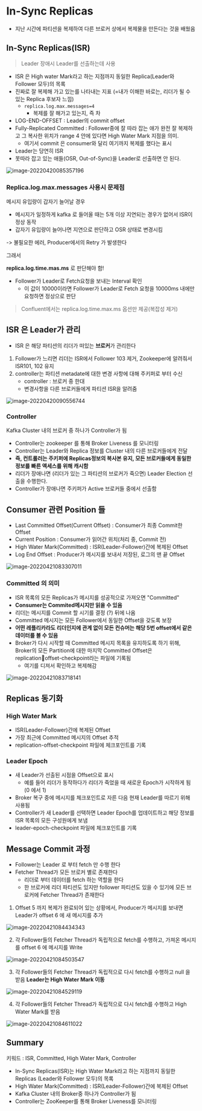 # In-Sync Replicas

- 지난 시간에 파티션을 복제하여 다른 브로커 상에서 복제물을 만든다는 것을 배웠음



## In-Sync Replicas(ISR)

> Leader 장애시 Leader를 선출하는데 사용

- ISR 은 High water Mark라고 하는 지점까지 동일한 Replica(Leader와 Follower 모두)의 목록
- 진짜로 잘 복제해 가고 있는를 나타내는 지표 (=내가 이해한 바로는, 리더가 될 수 있는 Replica 후보자 느낌)
  - `replica.log.max.messages=4` 
    - 복제를 잘 해가고 있는지, 즉 차
- LOG-END-OFFSET : Leader의 commit offset
- Fully-Replicated Committed : Follower중에 잘 따라 잡는 애가 완전 잘 복제하고 그 복사한 위치가 range 4 안에 있다면 High Water Mark 지점을 의미. 
  - 여기서 commit 은 consumer와 달리 여기까지 복제를 했다는 표시
- Leader는 당연히 ISR
- 못따라 잡고 있는 애들(OSR, Out-of-Sync)을 Leader로 선출하면 안 된다. 

![image-20220420085357196](https://raw.githubusercontent.com/SwimmingHwang/kafka-study/main/Note/img/image-20220420085357196.png)



### Replica.log.max.messages 사용시 문제점

메시지 유입량이 갑자기 늘어날 경우

- 메시지가 일정하게 kafka 로 들어올 때는 5개 이상 지연되는 경우가 없어서 ISR이 정상 동작
- 갑자기 유입량이 늘어나면 지연으로 판단하고 OSR 상태로 변경시킴

-> 불필요한 에러, Producer에서의 Retry 가 발생한다

그래서

**replica.log.time.mas.ms** 로 판단해야 함! 

- Follower가 Leader로 Fetch요청을 보내는 Interval 확인
  - 이 값이 10000이라면 Follower가 Leader로 Fetch 요청을 10000ms 내에만 요청하면 정상으로 판단

>  Confluent에서는 replica.log.time.max.ms 옵션만 제공(복잡성 제거)



## ISR 은 Leader가 관리 

- ISR 은 해당 파티션의 리더가 떠있는 **브로커**가 관리한다

1. Follower가 느리면 리더는 ISR에서 Follower 103 제거, Zookeeper에 알려줘서 ISR101, 102 유지
2. controller는 파티션 metadate에 대한 변경 사항에 대해 주키퍼로 부터 수신
   - controller : 브로커 중 한대
   - 변경사항을 다른 브로커들에게 파티션 ISR을 알려줌

![image-20220420090556744](https://raw.githubusercontent.com/SwimmingHwang/kafka-study/main/Note/img/image-20220420090556744.png)



### Controller 

Kafka Cluster 내의 브로커 중 하나가 Controller가 됨 

- Controller는 zookeeper 를 통해 Broker Liveness 를 모니터링 
- Controller는 Leader와 Replica 정보를 Cluster 내의 다른 브로커들에게 전달
- **즉, 컨트롤러는 주키퍼에 Replicas정보의 복사본 유지, 모든 브로커들에게 동일한 정보를 빠른 액세스를 위해 캐시함**
- 리더가 장애나면 (리더가 있는 그 파티션의 브로커가 죽으면) Leader Election 선출을 수행한다. 
- Controller가 장애나면 주키퍼가 Active 브로커들 중에서 선출함





## Consumer 관련 Position 들 

- Last Committed Offset(Current Offset) : Consumer가 최종 Commit한 Offset 
- Current Position : Consumer가 읽어간 위치(처리 중, Commit 전) 
- High Water Mark(Committed) : ISR(Leader-Follower)간에 복제된 Offset 
- Log End Offset : Producer가 메시지를 보내서 저장된, 로그의 맨 끝 Offset

![image-20220421083307011](https://raw.githubusercontent.com/SwimmingHwang/kafka-study/main/Note/img/image-20220421083307011.png)



### Committed 의 의미 

- ISR 목록의 모든 Replicas가 메시지를 성공적으로 가져오면 "Committed"
- **Consumer는 Commited메시지만 읽을 수 있음**
- 리더는 메시지를 Commit 할 시기를 결정 (?) 뒤에 나옴 
- Committed 메시지는 모든 Follower에서 동일한 Offset을 갖도록 보장 
- **어떤 레플리카라도 리더인지에 관계 없이 모든 컨슈머는 해당 5번 offset에서 같은 데이터를 볼 수 있음** 
- Broker가 다시 시작할 때 Committed 메시지 목록을 유지하도록 하기 위해, Broker의 모든 Partition에 대한 마지막 Committed Offset은 replicationoffset-checkpoint라는 파일에 기록됨
  - 여기를 디져서 확인하고 복제해감

![image-20220421083718141](https://raw.githubusercontent.com/SwimmingHwang/kafka-study/main/Note/img/image-20220421083718141.png)

## Replicas 동기화

### High Water Mark 

- ISR(Leader-Follower)간에 복제된 Offset
- 가장 최근에 Committed 메시지의 Offset 추적 
- replication-offset-checkpoint 파일에 체크포인트를 기록

### Leader Epoch 

- 새 Leader가 선출된 시점을 Offset으로 표시
  - 예를 들어 리더가 동작하다가 리더가 죽었을 때 새로운 Epoch가 시작하게 됨 (0 에서 1)
- Broker 복구 중에 메시지를 체크포인트로 자른 다음 현재 Leader를 따르기 위해 사용됨 
- Controller가 새 Leader를 선택하면 Leader Epoch를 업데이트하고 해당 정보를 ISR  목록의 모든 구성원에게 보냄 
- leader-epoch-checkpoint 파일에 체크포인트를 기록



## Message Commit 과정

- Follower는 Leader 로 부터 fetch 만 수행 한다 
- Fetcher Thread가 모든 브로커 별로 존재한다
  - 리더로 부터 데이터를 fetch 하는 역할을 한다
  - 한 브로커에 리더 파티션도 있지만 follower 파티션도 있을 수 있기에 모든 브로커에 Fetcher Thread가 존재한다 



1. Offset 5 까지 복제가 완료되어 있는 상황에서, Producer가 메시지를 보내면 Leader가 offset 6 에 새 메시지를 추가

![image-20220421084434343](https://raw.githubusercontent.com/SwimmingHwang/kafka-study/main/Note/img/image-20220421084434343.png)

2. 각 Follower들의 Fetcher Thread가 독립적으로 fetch를 수행하고, 가져온 메시지를 offset 6 에 메시지를 Write

![image-20220421084503547](https://raw.githubusercontent.com/SwimmingHwang/kafka-study/main/Note/img/image-20220421084503547.png)

3. 각 Follower들의 Fetcher Thread가 독립적으로 다시 fetch를 수행하고 null 을 받음 **Leader는 High Water Mark 이동**

![image-20220421084529119](https://raw.githubusercontent.com/SwimmingHwang/kafka-study/main/Note/img/image-20220421084529119.png)

4. 각 Follower들의 Fetcher Thread가 독립적으로 다시 fetch를 수행하고 High Water  Mark를 받음

![image-20220421084611022](https://raw.githubusercontent.com/SwimmingHwang/kafka-study/main/Note/img/image-20220421084611022.png)



## Summary

키워드 : ISR, Committed, High Water Mark, Controller

- In-Sync Replicas(ISR)는 High Water Mark라고 하는 지점까지 동일한 Replicas  (Leader와 Follower 모두)의 목록 
- High Water Mark(Committed) : ISR(Leader-Follower)간에 복제된 Offset 
- Kafka Cluster 내의 Broker중 하나가 Controller가 됨 
- Controller는 ZooKeeper를 통해 Broker Liveness를 모니터링